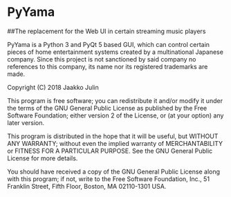 PyYama
=======
##The replacement for the Web UI in certain streaming music players

PyYama is a Python 3 and PyQt 5 based GUI, which can control certain pieces of home entertainment systems created by a multinational Japanese company. Since this project is not sanctioned by said company no references to this company, its name nor its registered trademarks are made.

Copyright (C) 2018 Jaakko Julin

This program is free software; you can redistribute it and/or modify
it under the terms of the GNU General Public License as published by
the Free Software Foundation; either version 2 of the License, or
(at your option) any later version.

This program is distributed in the hope that it will be useful,
but WITHOUT ANY WARRANTY; without even the implied warranty of
MERCHANTABILITY or FITNESS FOR A PARTICULAR PURPOSE.  See the
GNU General Public License for more details.

You should have received a copy of the GNU General Public License along
with this program; if not, write to the Free Software Foundation, Inc.,
51 Franklin Street, Fifth Floor, Boston, MA 02110-1301 USA.
